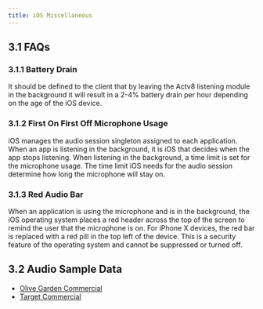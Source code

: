 ```yaml
---
title: iOS Miscellaneous
---
```

## 3.1 FAQs

### 3.1.1 Battery Drain

It should be defined to the client that by leaving the Actv8 listening module in the background it will result in a 2-4% battery drain per hour depending on the age of the iOS device.

### 3.1.2 First On First Off Microphone Usage

iOS manages the audio session singleton assigned to each application. When an app is listening in the background, it is iOS that decides when the app stops listening. When listening in the background, a time limit is set for the microphone usage. The time limit iOS needs for the audio session determine how long the microphone will stay on.

### 3.1.3 Red Audio Bar

When an application is using the microphone and is in the background, the iOS operating system places a red header across the top of the screen to remind the user that the microphone is on. For iPhone X devices, the red bar is replaced with a red pill in the top left of the device. This is a security feature of the operating system and cannot be suppressed or turned off.




## 3.2 Audio Sample Data

* [Olive Garden Commercial](https://www.youtube.com/watch?v=Wm12m19iWtc)
* [Target Commercial](https://www.youtube.com/watch?v=i9ZYO3jFR8U)
